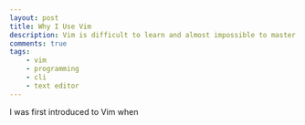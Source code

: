 ```yaml
---
layout: post
title: Why I Use Vim
description: Vim is difficult to learn and almost impossible to master. Let me tell you why I use it.
comments: true
tags:
    - vim
    - programming
    - cli
    - text editor
---
```

I was first introduced to Vim when 
